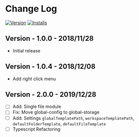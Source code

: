 # Change Log
[![Version](https://vsmarketplacebadge.apphb.com/version/lanten.create-item-by-template.svg)](https://marketplace.visualstudio.com/items?itemName=lanten.create-item-by-template)
[![Installs](https://vsmarketplacebadge.apphb.com/installs/lanten.create-item-by-template.svg)](https://marketplace.visualstudio.com/items?itemName=lanten.create-item-by-template)


## Version - 1.0.0 - 2018/11/28
- Initial release

## Version - 1.0.4 - 2018/12/08
- Add right click menu

## Version - 2.0.0 - 2019/12/28
- [ ] Add: Single file module
- [ ] Fix: Move global-config to global-storage
- [ ] Add: Settings `globalTemplatePath`, `workspaceTemplatePath`, `defaultFolderTemplate`, `defaultFileTemplate`
- [ ] Typescript Refactoring